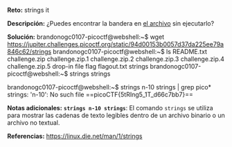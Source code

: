 **Reto:** strings it

**Descripción:**
¿Puedes encontrar la bandera en [el archivo](https://jupiter.challenges.picoctf.org/static/94d00153b0057d37da225ee79a846c62/strings) sin ejecutarlo?

**Solución:**
brandonogc0107-picoctf@webshell:~$ wget https://jupiter.challenges.picoctf.org/static/94d00153b0057d37da225ee79a846c62/strings
brandonogc0107-picoctf@webshell:~$ ls
README.txt  challenge.zip  challenge.zip.1  challenge.zip.2  challenge.zip.3  challenge.zip.4  challenge.zip.5  drop-in  file  flag  flagout.txt  strings
brandonogc0107-picoctf@webshell:~$ strings strings


brandonogc0107-picoctf@webshell:~$ strings n-10 strings | grep pico*
strings: 'n-10': No such file
==picoCTF{5tRIng5_1T_d66c7bb7}==

**Notas adicionales:**
**`strings n-10 strings`**: El comando `strings` se utiliza para mostrar las cadenas de texto legibles dentro de un archivo binario o un archivo no textual.

**Referencias:** 
https://linux.die.net/man/1/strings
